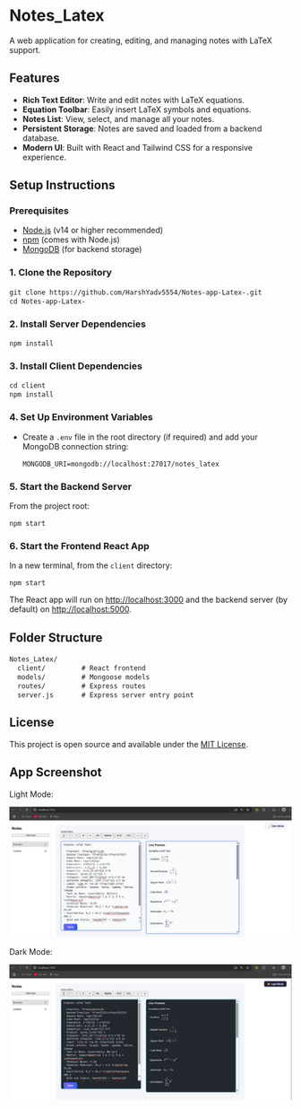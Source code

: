# Notes_Latex

A web application for creating, editing, and managing notes with LaTeX support.

## Features
- **Rich Text Editor**: Write and edit notes with LaTeX equations.
- **Equation Toolbar**: Easily insert LaTeX symbols and equations.
- **Notes List**: View, select, and manage all your notes.
- **Persistent Storage**: Notes are saved and loaded from a backend database.
- **Modern UI**: Built with React and Tailwind CSS for a responsive experience.

## Setup Instructions

### Prerequisites
- [Node.js](https://nodejs.org/) (v14 or higher recommended)
- [npm](https://www.npmjs.com/) (comes with Node.js)
- [MongoDB](https://www.mongodb.com/) (for backend storage)

### 1. Clone the Repository
```
git clone https://github.com/HarshYadv5554/Notes-app-Latex-.git
cd Notes-app-Latex-
```

### 2. Install Server Dependencies
```
npm install
```

### 3. Install Client Dependencies
```
cd client
npm install
```

### 4. Set Up Environment Variables
- Create a `.env` file in the root directory (if required) and add your MongoDB connection string:
  ```
  MONGODB_URI=mongodb://localhost:27017/notes_latex
  ```

### 5. Start the Backend Server
From the project root:
```
npm start
```

### 6. Start the Frontend React App
In a new terminal, from the `client` directory:
```
npm start
```

The React app will run on [http://localhost:3000](http://localhost:3000) and the backend server (by default) on [http://localhost:5000](http://localhost:5000).

## Folder Structure
```
Notes_Latex/
  client/         # React frontend
  models/         # Mongoose models
  routes/         # Express routes
  server.js       # Express server entry point
```

## License
This project is open source and available under the [MIT License](LICENSE). 

## App Screenshot

Light Mode:

![Notes_Latex Screenshot - Light Mode](./screenshot.jpg)

Dark Mode:

![Notes_Latex Screenshot - Dark Mode](./dark-screenshot.jpg) 